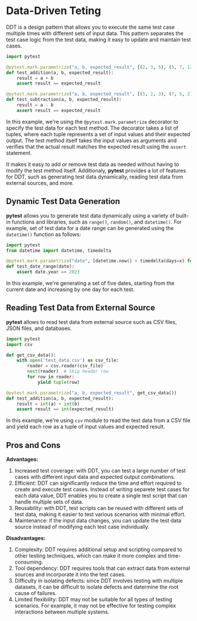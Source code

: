 # Data-Driven Teting

DDT is a design pattern that allows you to execute the same test case multiple times with different sets of input data. This pattern separates the test case logic from the test data, making it easy to update and maintain test cases.

```python
import pytest

@pytest.mark.parametrize("a, b, expected_result", [(2, 3, 5), (5, 7, 12), (10, -2, 8)])
def test_addition(a, b, expected_result):
    result = a + b
    assert result == expected_result

@pytest.mark.parametrize("a, b, expected_result", [(5, 2, 3), (7, 5, 2), (10, -2, 12)])
def test_subtraction(a, b, expected_result):
    result = a - b
    assert result == expected_result
```

In this example, we're using the ```@pytest.mark.parametrize``` decorator to specify the test data for each test method. The decorator takes a list of tuples, where each tuple represents a set of input values and their expected output. The test method itself takes the input values as arguments and verifies that the actual result matches the expected result using the ```assert``` statement.

It makes it easy to add or remove test data as needed without having to modify the test method itself. Additionaly, **pytest** provides a lot of features for DDT, such as generating test data dynamically, reading test data from external sources, and more.


## Dynamic Test Data Generation

**pytest** allows you to generate test data dynamically using a variety of built-in functions and libraries, such as ```range()```, ```random()```, and ```datetime()```. For example, set of test data for a date range can be generated using the ```datetime()``` function as follows:

```python
import pytest
from datetime import datetime, timedelta

@pytest.mark.parametrize("date", [datetime.now() + timedelta(days=x) for x in range(5)])
def test_date_range(date):
    assert date.year == 2023
```

In this example, we're generating a set of five dates, starting from the current date and increasing by one day for each test.


## Reading Test Data from External Source

**pytest** allows to read test data from external source such as CSV files, JSON files, and databases.

```python
import pytest
import csv

def get_csv_data():
    with open('test_data.csv') as csv_file:
        reader = csv.reader(csv_file)
        next(reader)  # Skip header row
        for row in reader:
            yield tuple(row)

@pytest.mark.parametrize("a, b, expected_result", get_csv_data())
def test_addition(a, b, expected_result):
    result = int(a) + int(b)
    assert result == int(expected_result)
```

In this example, we're using ```csv``` module to read the test data from a CSV file and yield each row as a tuple of input values and expected result.


## Pros and Cons


**Advantages:**
1. Increased test coverage: with DDT, you can test a large number of test cases with different input data and expected output combinations.
2. Efficient: DDT can significantly reduce the time and effort required to create and execute test cases. Instead of writing separete test cases for each data value, DDT enables you to create a single test script that can handle multiple sets of data.
3. Reusability: with DDT, test scripts can be reused with different sets of test data, making it easier to test various scenarios with minimal effort.
4. Maintenance: if the input data changes, you can update the test data source instead of modifying each test case individually.

**Disadvantages:**
1. Complexity: DDT requires additional setup and scripting compared to other testing techniques, which can make it more complex and time-consuming.
2. Tool dependency: DDT requires tools that can extract data from external sources and incorporate it into the test cases.
3. Difficulty in isolating defects: since DDT involves testing with multiple datasets, it can be difficult to isolate defects and datermine the root cause of failures.
4. Limited flexibility: DDT may not be suitable for all types of testing scenarios. For example, it may not be effective for testing complex interactions between multiple systems.